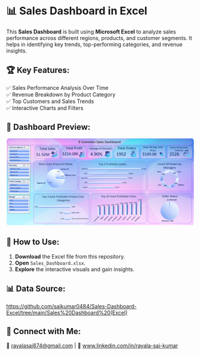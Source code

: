 
# 📊 Sales Dashboard in Excel

This **Sales Dashboard** is built using **Microsoft Excel** to analyze sales performance across different regions, products, and customer segments. It helps in identifying key trends, top-performing categories, and revenue insights.

## 🏆 Key Features:
✅ Sales Performance Analysis Over Time  
✅ Revenue Breakdown by Product Category  
✅ Top Customers and Sales Trends  
✅ Interactive Charts and Filters  

## 📌 Dashboard Preview:
![Sales Dashboard](https://github.com/saikumar0484/Sales-Dashboard-Excel/blob/main/Sales%20Dashboard%20(Excel)/Dashboard%20Img.png)

## 🚀 How to Use:
1. **Download** the Excel file from this repository.
2. **Open** `Sales_Dashboard.xlsx`.
3. **Explore** the interactive visuals and gain insights.

## 📊 Data Source:
https://github.com/saikumar0484/Sales-Dashboard-Excel/tree/main/Sales%20Dashboard%20(Excel)

## 🔗 Connect with Me:
📧 rayalasai874@gmail.com  | 💼 www.linkedin.com/in/rayala-sai-kumar
 
